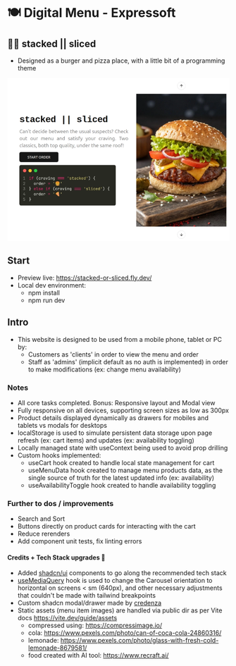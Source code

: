 # 🍽️ Digital Menu - Expressoft

## 🍔🍕 stacked || sliced

- Designed as a burger and pizza place, with a little bit of a programming theme

![Home page preview](public/home-page.webp)

## Start

- Preview live: https://stacked-or-sliced.fly.dev/
- Local dev environment:
  - npm install
  - npm run dev

## Intro

- This website is designed to be used from a mobile phone, tablet or PC by:
  - Customers as 'clients' in order to view the menu and order
  - Staff as 'admins' (implicit default as no auth is implemented) in order to make modifications (ex: change menu availability)

### Notes

- All core tasks completed. Bonus: Responsive layout and Modal view
- Fully responsive on all devices, supporting screen sizes as low as 300px
- Product details displayed dynamically as drawers for mobiles and tablets vs modals for desktops
- localStorage is used to simulate persistent data storage upon page refresh (ex: cart items) and updates (ex: availability toggling)
- Locally managed state with useContext being used to avoid prop drilling
- Custom hooks implemented:
  - useCart hook created to handle local state management for cart
  - useMenuData hook created to manage menu products data, as the single source of truth for the latest updated info (ex: availability)
  - useAvailabilityToggle hook created to handle availability toggling

### Further to dos / improvements

- Search and Sort
- Buttons directly on product cards for interacting with the cart
- Reduce rerenders
- Add component unit tests, fix linting errors

#### Credits + Tech Stack upgrades 🚀

- Added [shadcn/ui](https://ui.shadcn.com/) components to go along the recommended tech stack
- [useMediaQuery](https://usehooks.com/usemediaquery) hook is used to change the Carousel orientation to horizontal on screens < sm (640px), and other necessary adjustments that couldn't be made with tailwind breakpoints
- Custom shadcn modal/drawer made by [credenza](https://github.com/redpangilinan/credenza)
- Static assets (menu item images) are handled via public dir as per Vite docs https://vite.dev/guide/assets
  - compressed using: https://compressimage.io/
  - cola: https://www.pexels.com/photo/can-of-coca-cola-24860316/
  - lemonade: https://www.pexels.com/photo/glass-with-fresh-cold-lemonade-8679581/
  - food created with AI tool: https://www.recraft.ai/
